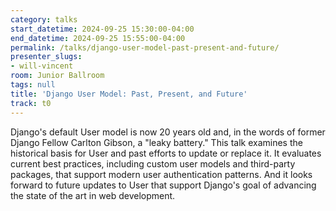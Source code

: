 ```yaml
---
category: talks
start_datetime: 2024-09-25 15:30:00-04:00
end_datetime: 2024-09-25 15:55:00-04:00
permalink: /talks/django-user-model-past-present-and-future/
presenter_slugs:
- will-vincent
room: Junior Ballroom
tags: null
title: 'Django User Model: Past, Present, and Future'
track: t0
---
```


Django's default User model is now 20 years old and, in the words of former Django Fellow Carlton Gibson, a "leaky battery." This talk examines the historical basis for User and past efforts to update or replace it. It evaluates current best practices, including custom user models and third-party packages, that support modern user authentication patterns. And it looks forward to future updates to User that support Django's goal of advancing the state of the art in web development.
